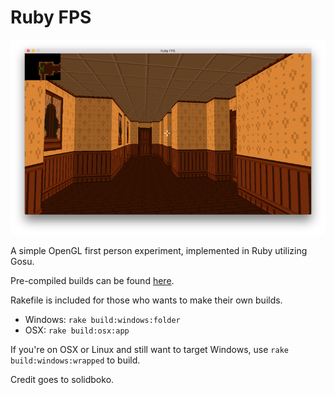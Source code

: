 # Ruby FPS
![alt tag](assets/screenshot.png?raw=true)

A simple OpenGL first person experiment, implemented in Ruby utilizing Gosu.

Pre-compiled builds can be found [here](https://github.com/kafkatamura/ruby-fps/releases).

Rakefile is included for those who wants to make their own builds.

* Windows: `rake build:windows:folder`
* OSX: `rake build:osx:app`

If you're on OSX or Linux and still want to target Windows, use `rake build:windows:wrapped` to build.

Credit goes to solidboko.
